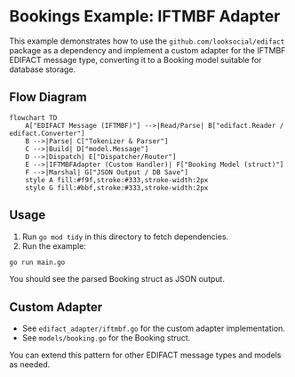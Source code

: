 # Bookings Example: IFTMBF Adapter

This example demonstrates how to use the `github.com/looksocial/edifact` package as a dependency and implement a custom adapter for the IFTMBF EDIFACT message type, converting it to a Booking model suitable for database storage.

## Flow Diagram

```mermaid
flowchart TD
    A["EDIFACT Message (IFTMBF)"] -->|Read/Parse| B["edifact.Reader / edifact.Converter"]
    B -->|Parse| C["Tokenizer & Parser"]
    C -->|Build| D["model.Message"]
    D -->|Dispatch| E["Dispatcher/Router"]
    E -->|IFTMBFAdapter (Custom Handler)| F["Booking Model (struct)"]
    F -->|Marshal| G["JSON Output / DB Save"]
    style A fill:#f9f,stroke:#333,stroke-width:2px
    style G fill:#bbf,stroke:#333,stroke-width:2px
```

## Usage

1. Run `go mod tidy` in this directory to fetch dependencies.
2. Run the example:

```sh
go run main.go
```

You should see the parsed Booking struct as JSON output.

## Custom Adapter

- See `edifact_adapter/iftmbf.go` for the custom adapter implementation.
- See `models/booking.go` for the Booking struct.

You can extend this pattern for other EDIFACT message types and models as needed. 